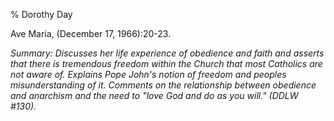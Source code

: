 % Dorothy Day

Ave Maria, (December 17, 1966):20-23.

*Summary: Discusses her life experience of obedience and faith and
asserts that there is tremendous freedom within the Church that most
Catholics are not aware of. Explains Pope John's notion of freedom and
peoples misunderstanding of it. Comments on the relationship between
obedience and anarchism and the need to "love God and do as you will."
(DDLW \#130).*


